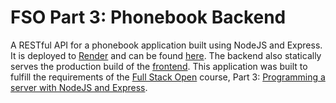 # FSO Part 3: Phonebook Backend

A RESTful API for a phonebook application built using NodeJS and Express. It is deployed to [Render](https://www.render.com/) and can be found [here](https://phonebook-backend-mkzf.onrender.com/). The backend also statically serves the production build of the [frontend](https://github.com/cabbachew/fullstackopen/tree/main/part2/phonebook). This application was built to fulfill the requirements of the [Full Stack Open](https://fullstackopen.com/en/) course, Part 3: [Programming a server with NodeJS and Express](https://fullstackopen.com/en/part3).